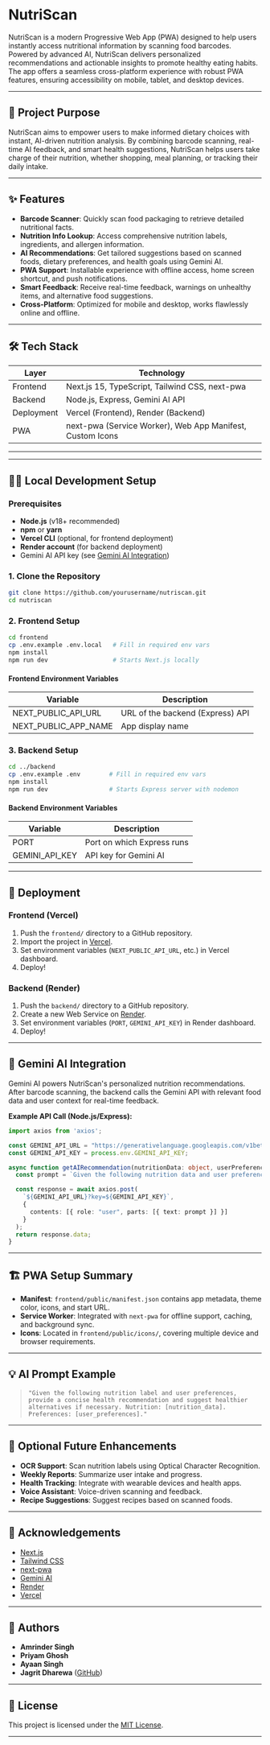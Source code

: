 # NutriScan

NutriScan is a modern Progressive Web App (PWA) designed to help users instantly access nutritional information by scanning food barcodes. Powered by advanced AI, NutriScan delivers personalized recommendations and actionable insights to promote healthy eating habits. The app offers a seamless cross-platform experience with robust PWA features, ensuring accessibility on mobile, tablet, and desktop devices.

---

## 🚀 Project Purpose

NutriScan aims to empower users to make informed dietary choices with instant, AI-driven nutrition analysis. By combining barcode scanning, real-time AI feedback, and smart health suggestions, NutriScan helps users take charge of their nutrition, whether shopping, meal planning, or tracking their daily intake.

---

## ✨ Features

- **Barcode Scanner**: Quickly scan food packaging to retrieve detailed nutritional facts.
- **Nutrition Info Lookup**: Access comprehensive nutrition labels, ingredients, and allergen information.
- **AI Recommendations**: Get tailored suggestions based on scanned foods, dietary preferences, and health goals using Gemini AI.
- **PWA Support**: Installable experience with offline access, home screen shortcut, and push notifications.
- **Smart Feedback**: Receive real-time feedback, warnings on unhealthy items, and alternative food suggestions.
- **Cross-Platform**: Optimized for mobile and desktop, works flawlessly online and offline.

---

## 🛠️ Tech Stack

| Layer      | Technology                                 |
|------------|--------------------------------------------|
| Frontend   | Next.js 15, TypeScript, Tailwind CSS, next-pwa |
| Backend    | Node.js, Express, Gemini AI API            |
| Deployment | Vercel (Frontend), Render (Backend)        |
| PWA        | next-pwa (Service Worker), Web App Manifest, Custom Icons |

---

---

## 🧑‍💻 Local Development Setup

### Prerequisites

- **Node.js** (v18+ recommended)
- **npm** or **yarn**
- **Vercel CLI** (optional, for frontend deployment)
- **Render account** (for backend deployment)
- Gemini AI API key (see [Gemini AI Integration](#-gemini-ai-integration))

### 1. Clone the Repository

```bash
git clone https://github.com/yourusername/nutriscan.git
cd nutriscan
```

### 2. Frontend Setup

```bash
cd frontend
cp .env.example .env.local   # Fill in required env vars
npm install
npm run dev                  # Starts Next.js locally
```

#### **Frontend Environment Variables**

| Variable              | Description                          |
|-----------------------|--------------------------------------|
| NEXT_PUBLIC_API_URL   | URL of the backend (Express) API     |
| NEXT_PUBLIC_APP_NAME  | App display name                     |

### 3. Backend Setup

```bash
cd ../backend
cp .env.example .env        # Fill in required env vars
npm install
npm run dev                 # Starts Express server with nodemon
```

#### **Backend Environment Variables**

| Variable          | Description                        |
|-------------------|------------------------------------|
| PORT              | Port on which Express runs         |
| GEMINI_API_KEY    | API key for Gemini AI              |

---

## 🚢 Deployment

### Frontend (Vercel)

1. Push the `frontend/` directory to a GitHub repository.
2. Import the project in [Vercel](https://vercel.com/new).
3. Set environment variables (`NEXT_PUBLIC_API_URL`, etc.) in Vercel dashboard.
4. Deploy!

### Backend (Render)

1. Push the `backend/` directory to a GitHub repository.
2. Create a new Web Service on [Render](https://dashboard.render.com/).
3. Set environment variables (`PORT`, `GEMINI_API_KEY`) in Render dashboard.
4. Deploy!

---

## 🤖 Gemini AI Integration

Gemini AI powers NutriScan's personalized nutrition recommendations. After barcode scanning, the backend calls the Gemini API with relevant food data and user context for real-time feedback.

**Example API Call (Node.js/Express):**

```typescript
import axios from 'axios';

const GEMINI_API_URL = "https://generativelanguage.googleapis.com/v1beta/models/gemini-pro:generateContent";
const GEMINI_API_KEY = process.env.GEMINI_API_KEY;

async function getAIRecommendation(nutritionData: object, userPreferences: object) {
  const prompt = `Given the following nutrition data and user preferences, provide a recommendation: ...`;

  const response = await axios.post(
    `${GEMINI_API_URL}?key=${GEMINI_API_KEY}`,
    {
      contents: [{ role: "user", parts: [{ text: prompt }] }]
    }
  );
  return response.data;
}
```

---

## 🏗 PWA Setup Summary

- **Manifest**: `frontend/public/manifest.json` contains app metadata, theme color, icons, and start URL.
- **Service Worker**: Integrated with `next-pwa` for offline support, caching, and background sync.
- **Icons**: Located in `frontend/public/icons/`, covering multiple device and browser requirements.

---

## 💡 AI Prompt Example

> `"Given the following nutrition label and user preferences, provide a concise health recommendation and suggest healthier alternatives if necessary. Nutrition: [nutrition_data]. Preferences: [user_preferences]."`

---

## 🚦 Optional Future Enhancements

- **OCR Support**: Scan nutrition labels using Optical Character Recognition.
- **Weekly Reports**: Summarize user intake and progress.
- **Health Tracking**: Integrate with wearable devices and health apps.
- **Voice Assistant**: Voice-driven scanning and feedback.
- **Recipe Suggestions**: Suggest recipes based on scanned foods.

---

## 🙏 Acknowledgements

- [Next.js](https://nextjs.org/)
- [Tailwind CSS](https://tailwindcss.com/)
- [next-pwa](https://github.com/shadowwalker/next-pwa)
- [Gemini AI](https://ai.google.dev/gemini-api/docs)
- [Render](https://render.com/)
- [Vercel](https://vercel.com/)

---

## 👤 Authors

- **Amrinder Singh**
- **Priyam Ghosh**
- **Ayaan Singh**
- **Jagrit Dharewa** ([GitHub](https://github.com/Jagrit3500))

---

## 📝 License

This project is licensed under the [MIT License](LICENSE).

---
